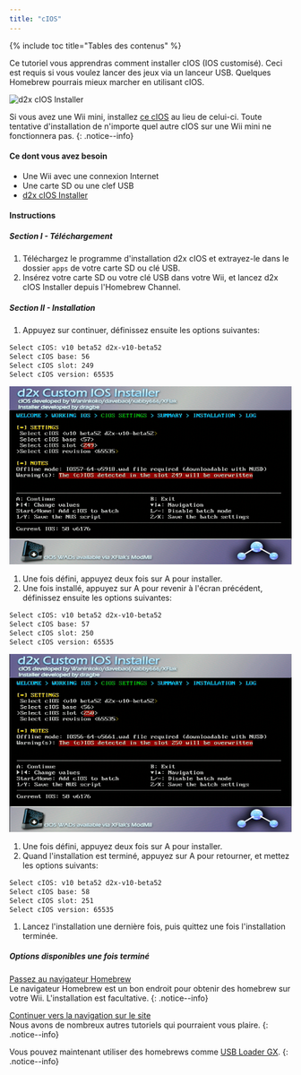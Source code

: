 ```yaml
---
title: "cIOS"
---
```


{% include toc title="Tables des contenus" %}

Ce tutoriel vous apprendras comment installer cIOS (IOS customisé). Ceci est requis si vous voulez lancer des jeux via un lanceur USB. Quelques Homebrew pourrais mieux marcher en utilisant cIOS.

![d2x cIOS Installer](/images/cIOS.png)

Si vous avez une Wii mini, installez [ce cIOS](cios-mini) au lieu de celui-ci. Toute tentative d'installation de n'importe quel autre cIOS sur une Wii mini ne fonctionnera pas.
{: .notice--info}

#### Ce dont vous avez besoin

* Une Wii avec une connexion Internet
* Une carte SD ou une clef USB
* [d2x cIOS Installer](/assets/files/d2x-cIOS-Installer-Wii.zip)

#### Instructions

##### Section I - Téléchargement

1. Téléchargez le programme d'installation d2x cIOS et extrayez-le dans le dossier `apps` de votre carte SD ou clé USB.
1. Insérez votre carte SD ou votre clé USB dans votre Wii, et lancez d2x cIOS Installer depuis l'Homebrew Channel.

##### Section II - Installation

1. Appuyez sur continuer, définissez ensuite les options suivantes:
```
Select cIOS: v10 beta52 d2x-v10-beta52
Select cIOS base: 56
Select cIOS slot: 249
Select cIOS version: 65535
```
![Installez cIOS 249](/images/Wii/Install249.png)
1. Une fois défini, appuyez deux fois sur A pour installer.
1. Une fois installé, appuyez sur A pour revenir à l'écran précédent, définissez ensuite les options suivantes:
```
Select cIOS: v10 beta52 d2x-v10-beta52
Select cIOS base: 57
Select cIOS slot: 250
Select cIOS version: 65535
```
![Installez cIOS 250](/images/Wii/Install250.png)
1. Une fois défini, appuyez deux fois sur A pour installer.
1. Quand l'installation est terminé, appuyez sur A pour retourner, et mettez les options suivants:
```
Select cIOS: v10 beta52 d2x-v10-beta52
Select cIOS base: 58
Select cIOS slot: 251
Select cIOS version: 65535
```
1. Lancez l'installation une dernière fois, puis quittez une fois l'installation terminée.

##### Options disponibles une fois terminé

[Passez au navigateur Homebrew](hbb)<br> Le navigateur Homebrew est un bon endroit pour obtenir des homebrew sur votre Wii. L'installation est facultative.
{: .notice--info}

[Continuer vers la navigation sur le site](site-navigation)<br> Nous avons de nombreux autres tutoriels qui pourraient vous plaire.
{: .notice--info}

Vous pouvez maintenant utiliser des homebrews comme [USB Loader GX](usbloadergx).
{: .notice--info}
